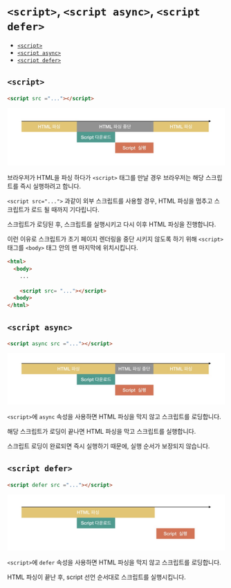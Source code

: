 # `<script>`, `<script async>`, `<script defer>`

* [`<script>`](#script)
* [`<script async>`](#script-async)
* [`<script defer>`](#script-defer)

## `<script>`

```html
<script src ="..."></script>
```

<img src="./assets/script.jpeg" width="800"/>

브라우저가 HTML을 파싱 하다가 `<script>` 태그를 만날 경우 브라우저는 해당 스크립트를 즉시 실행하려고 합니다.

`<script src="...">` 과같이 외부 스크립트를 사용할 경우, HTML 파싱을 멈추고 스크립트가 로드 될 때까지 기다립니다.

스크립트가 로딩된 후, 스크립트를 실행시키고 다시 이후 HTML 파싱을 진행합니다.

이런 이유로 스크립트가 초기 페이지 렌더링을 중단 시키지 않도록 하기 위해 `<script>` 태그를 `<body>` 태그 안의 맨 마지막에 위치시킵니다.

```html
<html>
  <body>
    ...

    <script src= "..."></script>
  <body>
</html>
```

## `<script async>`

```html
<script async src ="..."></script>
```

<img src="./assets/script_async.jpeg" width="800"/>

`<script>`에 `async` 속성을 사용하면 HTML 파싱을 막지 않고 스크립트를 로딩합니다.

해당 스크립트가 로딩이 끝나면 HTML 파싱을 막고 스크립트를 실행합니다.

스크립트 로딩이 완료되면 즉시 실행하기 때문에, 실행 순서가 보장되지 않습니다.

## `<script defer>`

```html
<script defer src ="..."></script>
```

<img src="./assets/script_defer.jpeg" width="800"/>

`<script>`에 `defer` 속성을 사용하면 HTML 파싱을 막지 않고 스크립트를 로딩합니다.

HTML 파싱이 끝난 후, script 선언 순서대로 스크립트를 실행시킵니다.
